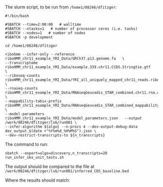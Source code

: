 The slurm script, to be run from `/home1/08246/dfitzger`:
```shell
#!/bin/bash

#SBATCH --time=2:00:00   # walltime
#SBATCH --ntasks=1   # number of processor cores (i.e. tasks)
#SBATCH --nodes=1   # number of nodes
#SBATCH -p development

cd /home1/08246/dfitzger

ribohmm --infer-only --reference riboHMM_chr11_example_YRI_Data/GRCh37.p13.genome.fa   \
--transcriptome riboHMM_chr11_example_YRI_Data/example.339.chr11.CCDS.Stringtie.gtf   \
--riboseq-counts riboHMM_chr11_example_YRI_Data/YRI_all_uniquely_mapped_chr11_reads.ribo.counts.bed.gz   \
--rnaseq-counts riboHMM_chr11_example_YRI_Data/RNAseqGeuvadis_STAR_combined.chr11.rna.counts.bed.gz   \
--mappability-tabix-prefix riboHMM_chr11_example_YRI_Data/RNAseqGeuvadis_STAR_combined_mappability   \
--model-parameters riboHMM_chr11_example_YRI_Data/model_parameters.json   --output /work/08246/dfitzger/ls6/run001 \
--infer-algorithm ${algo} --n-procs 4 --dev-output-debug-data dev_output_$(date +"%Y%m%d_%H%M%S").json \
--dev-restrict-transcripts-to ${n_transcripts}
```

The command to run: 
```shell
sbatch --export=algo=discovery,n_transcripts=20 run_infer_skx_unit_tests.sh
```

The output should be compared to the file at `/work/08246/dfitzger/ls6/run001/inferred_CDS_baseline.bed`

Where the results should match:
```

```